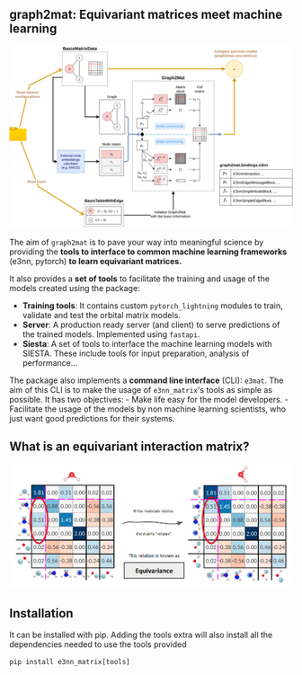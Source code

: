 graph2mat: Equivariant matrices meet machine learning
----------------------

![graph2mat_overview](https://github.com/BIG-MAP/graph2mat/blob/main/docs/_static/images/graph2mat_overview.svg)

The aim of `graph2mat` is to pave your way into meaningful science by providing the **tools to interface to common machine learning frameworks** (e3nn, pytorch) **to learn equivariant matrices.**

It also provides a **set of tools** to facilitate the training and usage of the models created using the package:

- **Training tools**: It contains custom `pytorch_lightning` modules to train, validate and test the orbital matrix models.
- **Server**: A production ready server (and client) to serve predictions of the trained
    models. Implemented using `fastapi`.
- **Siesta**: A set of tools to interface the machine learning models with SIESTA. These include tools for input preparation, analysis of performance...

The package also implements a **command line interface** (CLI): `e3mat`. The aim of this CLI is
to make the usage of `e3nn_matrix`'s tools as simple as possible. It has two objectives:
    - Make life easy for the model developers.
    - Facilitate the usage of the models by non machine learning scientists, who just want
      good predictions for their systems.

What is an equivariant interaction matrix?
------------------------------

![graph2mat_overview](https://github.com/BIG-MAP/graph2mat/blob/main/docs/_static/images/water_equivariant_matrix.png)

Installation
------------

It can be installed with pip. Adding the tools extra will also install all the dependencies
needed to use the tools provided

```
pip install e3nn_matrix[tools]
```
